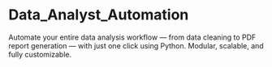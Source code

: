 # Data_Analyst_Automation
Automate your entire data analysis workflow — from data cleaning to PDF report generation — with just one click using Python. Modular, scalable, and fully customizable.
